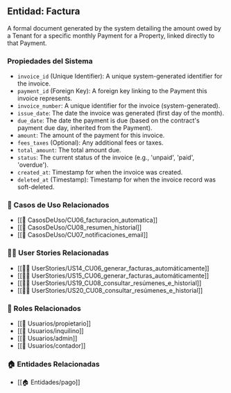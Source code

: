 ## Entidad: Factura

A formal document generated by the system detailing the amount owed by a Tenant for a specific monthly Payment for a Property, linked directly to that Payment.

### Propiedades del Sistema


- `invoice_id` (Unique Identifier): A unique system-generated identifier for the invoice.
- `payment_id` (Foreign Key): A foreign key linking to the Payment this invoice represents.
- `invoice_number`: A unique identifier for the invoice (system-generated).
- `issue_date`: The date the invoice was generated (first day of the month).
- `due_date`: The date the payment is due (based on the contract's payment due day, inherited from the Payment).
- `amount`: The amount of the payment for this invoice.
- `fees_taxes` (Optional): Any additional fees or taxes.
- `total_amount`: The total amount due.
- `status`: The current status of the invoice (e.g., 'unpaid', 'paid', 'overdue').
- `created_at`: Timestamp for when the invoice was created.
- `deleted_at` (Timestamp): Timestamp for when the invoice record was soft-deleted.

### 🔁 Casos de Uso Relacionados
- [[📄 CasosDeUso/CU06_facturacion_automatica]]
- [[📄 CasosDeUso/CU08_resumen_historial]]
- [[📄 CasosDeUso/CU07_notificaciones_email]]

### 🧑‍💻 User Stories Relacionadas
- [[🧑‍💻 UserStories/US14_CU06_generar_facturas_automáticamente]]
- [[🧑‍💻 UserStories/US15_CU06_generar_facturas_automáticamente]]
- [[🧑‍💻 UserStories/US19_CU08_consultar_resúmenes_e_historial]]
- [[🧑‍💻 UserStories/US20_CU08_consultar_resúmenes_e_historial]]

### 👥 Roles Relacionados
- [[👥 Usuarios/propietario]]
- [[👥 Usuarios/inquilino]]
- [[👥 Usuarios/admin]]
- [[👥 Usuarios/contador]]

### 🏠 Entidades Relacionadas
- [[🏠 Entidades/pago]]